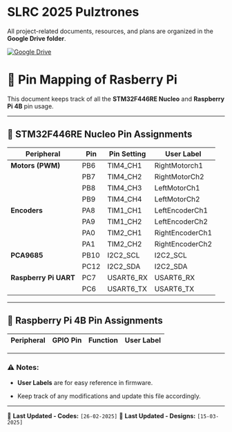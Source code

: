 # SLRC 2025 Pulztrones

All project-related documents, resources, and plans are organized in the **Google Drive folder**.

[![Google Drive](https://img.shields.io/badge/Google%20Drive-Project%20Management-blue?style=for-the-badge&logo=googledrive&logoColor=white)](https://drive.google.com/drive/folders/1cOV7it_HSn0CdsOwUSD5XmdHk_gKeofi?usp=sharing)


# 📌 Pin Mapping of Rasberry Pi

This document keeps track of all the **STM32F446RE Nucleo** and **Raspberry Pi 4B** pin usage.

---

## 🔌 STM32F446RE Nucleo Pin Assignments

| **Peripheral**      | **Pin**  | **Pin Setting** | **User Label** |
|--------------------|---------|---------------|--------------|
| **Motors (PWM)**  |  PB6   | TIM4_CH1 | RightMotorch1 |
|                  |  PB7  |   TIM4_CH2 | RightMotorCh2 |
|                  |  PB8  |   TIM4_CH3 | LeftMotorCh1 |
|                  |  PB9  |   TIM4_CH4 | LeftMotorCh2 |
| **Encoders**      | PA8     | TIM1_CH1 | LeftEncoderCh1     | 
|                  | PA9     | TIM1_CH2 | LeftEncoderCh2     | 
|                  | PA0     | TIM2_CH1 | RightEncoderCh1     | 
|                  | PA1     | TIM2_CH2 | RightEncoderCh2     |
|**PCA9685**     | PB10     | I2C2_SCL |  I2C2_SCL    |
|                          | PC12     | I2C2_SDA  |  I2C2_SDA     |
|**Raspberry Pi UART**     |PC7       | USART6_RX |  USART6_RX    |
|                          |PC6       | USART6_TX |  USART6_TX    |

---

## 🍓 Raspberry Pi 4B Pin Assignments

| **Peripheral**        | **GPIO Pin** | **Function** | **User Label** |
|----------------------|------------|-------------|--------------|


---

### ⚠️ Notes:
- **User Labels** are for easy reference in firmware.

- Keep track of any modifications and update this file accordingly.

---
  
📅 **Last Updated - Codes:** `[26-02-2025]`
📅 **Last Updated - Designs:** `[15-03-2025]`

